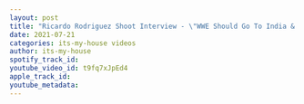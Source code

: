 ```yaml
---
layout: post
title: "Ricardo Rodriguez Shoot Interview - \"WWE Should Go To India & Egypt\""
date: 2021-07-21
categories: its-my-house videos
author: its-my-house
spotify_track_id: 
youtube_video_id: t9fq7xJpEd4
apple_track_id: 
youtube_metadata: 
---
```

